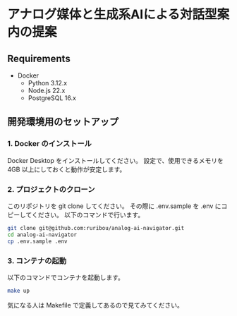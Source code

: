 # アナログ媒体と生成系AIによる対話型案内の提案

## Requirements

- Docker
  - Python 3.12.x
  - Node.js 22.x
  - PostgreSQL 16.x

## 開発環境用のセットアップ
### 1. Docker のインストール
Docker Desktop をインストールしてください。
設定で、使用できるメモリを 4GB 以上にしておくと動作が安定します。

### 2. プロジェクトのクローン
このリポジトリを git clone してください。
その際に .env.sample を .env にコピーしてください。
以下のコマンドで行います。
```bash
git clone git@github.com:ruribou/analog-ai-navigator.git
cd analog-ai-navigator
cp .env.sample .env
```

### 3. コンテナの起動
以下のコマンドでコンテナを起動します。
```bash
make up
```
気になる人は Makefile で定義してあるので見てみてください。